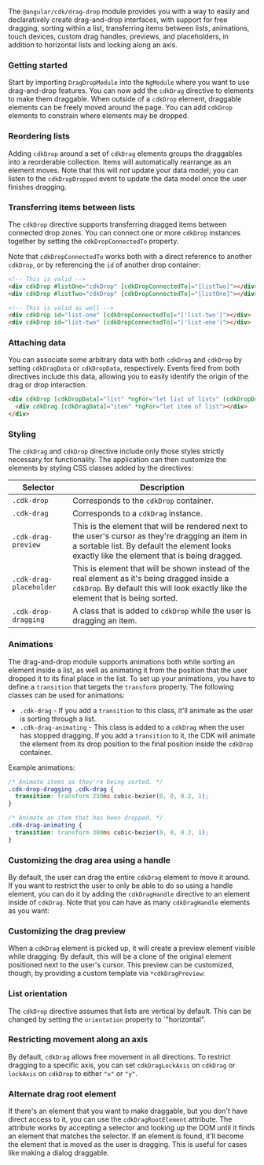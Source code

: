 The `@angular/cdk/drag-drop` module provides you with a way to easily and declaratively create
drag-and-drop interfaces, with support for free dragging, sorting within a list, transferring items
between lists, animations, touch devices, custom drag handles, previews, and placeholders,
in addition to horizontal lists and locking along an axis.

### Getting started
Start by importing `DragDropModule` into the `NgModule` where you want to use drag-and-drop
features. You can now add the `cdkDrag` directive to elements to make them draggable. When
outside of a `cdkDrop` element, draggable elements can be freely moved around the page.
You can add `cdkDrop` elements to constrain where elements may be dropped.

<!-- example(cdk-drag-drop-overview) -->

### Reordering lists
Adding `cdkDrop` around a set of `cdkDrag` elements groups the draggables into a
reorderable collection. Items will automatically rearrange as an element moves. Note
that this will *not* update your data model; you can listen to the `cdkDropDropped` event to
update the data model once the user finishes dragging.

<!-- example(cdk-drag-drop-sorting) -->

### Transferring items between lists
The `cdkDrop` directive supports transferring dragged items between connected drop zones.
You can connect one or more `cdkDrop` instances together by setting the `cdkDropConnectedTo`
property.

<!-- example(cdk-drag-drop-connected-sorting) -->

Note that `cdkDropConnectedTo` works both with a direct reference to another `cdkDrop`, or by
referencing the `id` of another drop container:

```html
<!-- This is valid -->
<div cdkDrop #listOne="cdkDrop" [cdkDropConnectedTo]="[listTwo]"></div>
<div cdkDrop #listTwo="cdkDrop" [cdkDropConnectedTo]="[listOne]"></div>

<!-- This is valid as well -->
<div cdkDrop id="list-one" [cdkDropConnectedTo]="['list-two']"></div>
<div cdkDrop id="list-two" [cdkDropConnectedTo]="['list-one']"></div>
```

### Attaching data
You can associate some arbitrary data with both `cdkDrag` and `cdkDrop` by setting `cdkDragData`
or `cdkDropData`, respectively. Events fired from both directives include this data, allowing
you to easily identify the origin of the drag or drop interaction.

```html
<div cdkDrop [cdkDropData]="list" *ngFor="let list of lists" (cdkDropDropped)="drop($event)">
  <div cdkDrag [cdkDragData]="item" *ngFor="let item of list"></div>
</div>
```

### Styling
The `cdkDrag` and `cdkDrop` directive include only those styles strictly necessary for
functionality. The application can then customize the elements by styling CSS classes added
by the directives:

| Selector            | Description                                                              |
|---------------------|--------------------------------------------------------------------------|
| `.cdk-drop`         | Corresponds to the `cdkDrop` container.                                  |
| `.cdk-drag`         | Corresponds to a `cdkDrag` instance.                                     |
| `.cdk-drag-preview` | This is the element that will be rendered next to the user's cursor as they're dragging an item in a sortable list. By default the element looks exactly like the element that is being dragged. |
| `.cdk-drag-placeholder` | This is element that will be shown instead of the real element as it's being dragged inside a `cdkDrop`. By default this will look exactly like the element that is being sorted. |
| `.cdk-drop-dragging` | A class that is added to `cdkDrop` while the user is dragging an item.  |

### Animations
The drag-and-drop module supports animations both while sorting an element inside a list, as well as
animating it from the position that the user dropped it to its final place in the list. To set up
your animations, you have to define a `transition` that targets the `transform` property. The
following classes can be used for animations:

* `.cdk-drag` - If you add a `transition` to this class, it'll animate as the user is sorting
    through a list.
* `.cdk-drag-animating` - This class is added to a `cdkDrag` when the user has stopped dragging.
    If you add a `transition` to it, the CDK will animate the element from its drop position to
    the final position inside the `cdkDrop` container.

Example animations:

```css
/* Animate items as they're being sorted. */
.cdk-drop-dragging .cdk-drag {
  transition: transform 250ms cubic-bezier(0, 0, 0.2, 1);
}

/* Animate an item that has been dropped. */
.cdk-drag-animating {
  transition: transform 300ms cubic-bezier(0, 0, 0.2, 1);
}
```

### Customizing the drag area using a handle
By default, the user can drag the entire `cdkDrag` element to move it around. If you want to
restrict the user to only be able to do so using a handle element, you can do it by adding the
`cdkDragHandle` directive to an element inside of `cdkDrag`. Note that you can have as many
`cdkDragHandle` elements as you want:

<!-- example(cdk-drag-drop-handle) -->

### Customizing the drag preview
When a `cdkDrag` element is picked up, it will create a preview element visible while dragging.
By default, this will be a clone of the original element positioned next to the user's cursor.
This preview can be customized, though, by providing a custom template via `*cdkDragPreview`:

<!-- example(cdk-drag-drop-custom-preview) -->

### List orientation
The `cdkDrop` directive assumes that lists are vertical by default. This can be
changed by setting the `orientation` property to `"horizontal".

<!-- example(cdk-drag-drop-horizontal-sorting) -->

### Restricting movement along an axis
By default, `cdkDrag` allows free movement in all directions. To restrict dragging to a
specific axis, you can set `cdkDragLockAxis` on `cdkDrag` or `lockAxis` on `cdkDrop`
to either `"x"` or `"y"`.

<!-- example(cdk-drag-drop-axis-lock) -->

### Alternate drag root element
If there's an element that you want to make draggable, but you don't have direct access to it, you
can use the `cdkDragRootElement` attribute. The attribute works by accepting a selector and looking
up the DOM until it finds an element that matches the selector. If an element is found, it'll become
the element that is moved as the user is dragging. This is useful for cases like making a dialog
draggable.

<!-- example(cdk-drag-drop-root-element) -->
